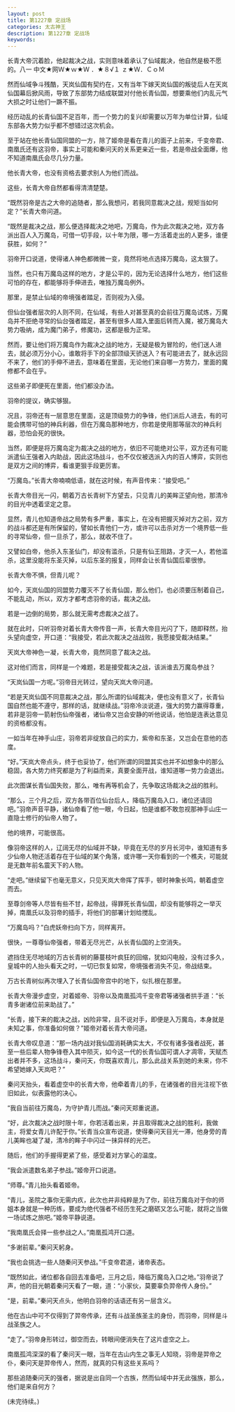 ```yaml
---
layout: post
title: 第1227章 定战场
categories: 太古神王
description: 第1227章 定战场
keywords:
---
```


长青大帝沉着脸，他起裁决之战，实则意味着承认了仙域裁决，他自然是极不愿的。八一 中文★网Ｗ★ｗ★Ｗ ．★８√１ ｚ★Ｗ．ＣｏＭ

然而仙域争斗残酷，天岚仙国有契约在，又有当年下嫁天岚仙国的叛徒后人在天岚仙国幕后掀风雨，导致了东部势力结成联盟对付他长青仙国，想要乘他们内乱元气大损之时让他们一蹶不振。

经历动乱的长青仙国不足百年，而一个势力的复兴却需要以万年为单位计算，仙域东部各大势力似乎都不想错过这次机会。

至于站在他长青仙国同盟的一方，除了姬帝是看在青儿的面子上前来，千变帝君、南凰氏还有这羽帝，事实上可能和秦问天的关系更亲近一些，若是帝战全面爆，他不知道南凰氏会尽几分力量。

他长青大帝，也没有资格去要求别人为他们而战。

这些，长青大帝自然都看得清清楚楚。

“既然羽帝是古之大帝的追随者，那么我想问，若我同意裁决之战，规矩当如何定？”长青大帝问道。

“既然是裁决之战，那么便选择裁决之地吧，万魔岛，作为此次裁决之地，双方各派出百人入万魔岛，可借一切手段，以十年为限，哪一方活着走出的人更多，谁便获胜，如何？”

羽帝开口说道，使得诸人神色都微微一变，竟然将地点选择万魔岛，这太狠了。

当然，也只有万魔岛这样的地方，才是公平的，因为无论选择什么地方，他们这些可怕的存在，都能够将手伸进去，唯独万魔岛例外。

那里，是禁止仙域的帝境强者踏足，否则视为入侵。

但仙台强者层次的人则不同，在仙域，有些人对甚至真的会前往万魔岛试炼，万魔岛并不拒绝寻常的仙台强者踏足，甚至有很多人踏入里面后转而入魔，被万魔岛大势力吸纳，成为魔门弟子，修魔功，这都是极为正常。

然而，要让他们将万魔岛作为裁决之战的地方，无疑是极为冒险的，他们送人进去，就必须万分小心，谁敢将手下的全部顶级天骄送入？有可能进去了，就永远回不来了，他们的手伸不进去，意味着在里面，无论他们来自哪一方势力，里面的魔修都不会在乎。

这些弟子即便死在里面，他们都没办法。

羽帝的提议，确实够狠。

况且，羽帝还有一层意思在里面，这是顶级势力的争锋，他们派后人进去，有的可能会携带可怕的神兵利器，但在万魔岛那种地方，你若是使用那等层次的神兵利器，恐怕会死的很快。

当然，即便是将万魔岛定为裁决之战的地方，依旧不可能绝对公平，双方还有可能派遣仙王强者入内助战，因此这场战斗，也不仅仅被选派入内的百人博弈，实则也是双方之间的博弈，看谁更狠手段更厉害。

“万魔岛。”长青大帝喃喃低语，就在这时候，有声音传来：“接受吧。”

长青大帝目光一闪，朝着万古长青树下方望去，只见青儿的美眸正望向他，那清冷的目光中透着坚定之意。

显然，青儿也知道帝战之局势有多严重，事实上，在没有把握灭掉对方之前，双方的战斗都还是有所保留的，譬如长青他们一方，或许可以击杀对方一个境界低一些的寻常仙帝，但一旦杀了，那么，就收不住了。

又譬如白帝，他杀入东圣仙门，却没有滥杀，只是有仙王阻路，才灭一人，若他滥杀，这里没能将东圣灭掉，以后东圣的报复，同样会让长青仙国后辈很惨。

长青大帝不惧，但青儿呢？

如今，天岚仙国的同盟势力覆灭不了长青仙国，那么他们，也必须要压制着自己，不能乱动，所以，双方才都考虑羽帝的话，裁决之战。

若是一边倒的局势，那么就无需考虑裁决之战了。

就在此时，只听羽帝对着长青大帝传音一声，长青大帝目光闪了下，随即释然，抬头望向虚空，开口道：“我接受，若此次裁决之战战败，我愿接受裁决结果。”

天岚大帝神色一凝，长青大帝，竟然同意了裁决之战。

这对他们而言，同样是一个难题，若是接受裁决之战，该派谁去万魔岛参战？

“天岚仙国一方呢。”羽帝目光转过，望向天岚大帝问道。

“若是天岚仙国不同意裁决之战，那么所谓的仙域裁决，便也没有意义了，长青仙国自然也能不遵守，那样的话，就继续战。”羽帝冷淡说道，强大的势力赢得尊重，若非是羽帝一箭射伤仙帝强者，诸仙帝又岂会安静的听他说话，他怕是连表达意见的资格都没有。

一如当年在神手山庄，羽帝若非绽放自己的实力，紫帝和东圣，又岂会在意他的态度。

“好。”天岚大帝点头，终于也妥协了，他们所谓的同盟其实也并不如想象中的那么稳固，各大势力终究都是为了利益而来，真要全面开战，谁知道哪一势力会退出。

此次图谋长青仙国失败，那么，唯有再等机会了，先争取这场裁决之战的胜利。

“那么，三个月之后，双方各带百位仙台后人，降临万魔岛入口，诸位还请回吧。”羽帝声音平静，诸仙帝看了他一眼，今日起，怕是谁都不敢忽视那神手山庄一直隐士修行的仙帝人物了。

他的境界，可能很高。

像羽帝这样的人，辽阔无尽的仙域并不缺，毕竟在无尽的岁月长河中，谁知道有多少仙帝人物还活着存在于仙域的某个角落，或许哪一天你看到的一个樵夫，可能就是无数年前名震天下的人物。

“走吧。”继续留下也毫无意义，只见天岚大帝挥了挥手，顿时神象长鸣，朝着虚空而去。

至尊剑帝等人尽皆有些不甘，起帝战，得罪死长青仙国，却没有能够将之一举灭掉，南凰氏以及羽帝的插手，将他们的部署计划给搅乱。

“万魔岛吗？”白虎妖帝扫向下方，同样离开。

很快，一尊尊仙帝强者，带着无尽光芒，从长青仙国的上空消失。

遮挡住无尽地域的万古长青树的藤蔓枝叶疯狂的回缩，犹如闪电般，没有过多久，皇城中的人抬头看天之时，一切已恢复如常，帝境强者消失不见，帝战结束。

万古长青树似再次埋入了长青仙国帝宫中的地下，似扎根在那里。

长青大帝漫步虚空，对着姬帝、羽帝以及南凰孤鸿千变帝君等诸强者拱手道：“长青多谢诸位前来助战了。”

“长青，接下来的裁决之战，凶险非常，且不说对手，即便是入万魔岛，本身就是未知之事，你准备如何做？”姬帝对着长青大帝问道。

长青大帝叹息道：“那一场内战对我仙国消耗确实太大，不仅有诸多强者战死，甚至一些后辈人物争锋卷入其中陨灭，如今这一代的长青仙国可谓人才凋零，天赋杰出者并不多，这场战斗，秦问天，你既喜欢青儿，那么此战关系到她的未来，你不希望她嫁入天岚吧？”

秦问天抬头，看着虚空中的长青大帝，他牵着青儿的手，在诸强者的目光注视下依旧如此，似表露他的决心。

“我自当前往万魔岛，为守护青儿而战。”秦问天郑重说道。

“好，此次裁决之战时限十年，你若活着出来，并且取得裁决之战的胜利，我做主，将爱女青儿许配于你。”长青当众宣布说道，使得秦问天目光一滞，他身旁的青儿美眸也凝了凝，清冷的眸子中闪过一抹异样的光芒。

随后，他们的手握得更紧了些，感受着对方掌心的温度。

“我会派遣数名弟子参战。”姬帝开口说道。

“师尊。”青儿抬头看着姬帝。

“青儿，圣院之事你无需内疚，此次也并非纯粹是为了你，前往万魔岛对于你的师姐本身就是一种历练，要成为绝代强者不经历生死之磨砺又怎么可能，就将之当做一场试炼之旅吧。”姬帝平静说道。

“我南凰氏会择一些参战之人。”南凰孤鸿开口道。

“多谢前辈。”秦问天躬身。

“我也会挑选一些人随秦问天参战。”千变帝君道，诸帝表态。

“既然如此，诸位都各自回去准备吧，三月之后，降临万魔岛入口之地。”羽帝说了声，他的目光朝着秦问天看了一眼，道：“小家伙，莫要辜负羿帝传人身份。”

“是，前辈。”秦问天点头，他明白羽帝的话语还有另一层含义。

他在古山中可不仅得到了羿帝传承，还有斗战圣族圣主的身份，而羽帝，同样是斗战圣族之人。

“走了。”羽帝身形转过，御空而去，转眼间便消失在了这片虚空之上。

南凰孤鸿深深的看了秦问天一眼，当年在古山内生之事无人知晓，羽帝是羿帝之仆，秦问天是羿帝传人，然而，就真的只有这些关系吗？

那些追随秦问天的强者，据说是出自同一个古族，然而仙域中并无此强族，那么，他们是来自何方？

(未完待续。)
